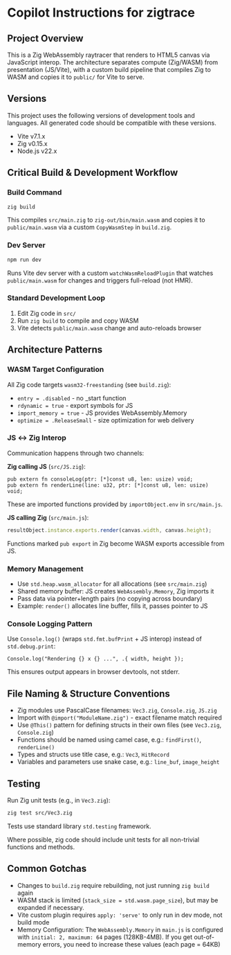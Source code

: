 # Copilot Instructions for zigtrace

## Project Overview
This is a Zig WebAssembly raytracer that renders to HTML5 canvas via JavaScript interop. The architecture separates compute (Zig/WASM) from presentation (JS/Vite), with a custom build pipeline that compiles Zig to WASM and copies it to `public/` for Vite to serve.

## Versions
This project uses the following versions of development tools and languages. All generated code should be compatible with these versions.
* Vite v7.1.x
* Zig v0.15.x
* Node.js v22.x

## Critical Build & Development Workflow

### Build Command
```bash
zig build
```
This compiles `src/main.zig` to `zig-out/bin/main.wasm` and copies it to `public/main.wasm` via a custom `CopyWasmStep` in `build.zig`.

### Dev Server
```bash
npm run dev
```
Runs Vite dev server with a custom `watchWasmReloadPlugin` that watches `public/main.wasm` for changes and triggers full-reload (not HMR).

### Standard Development Loop
1. Edit Zig code in `src/`
2. Run `zig build` to compile and copy WASM
3. Vite detects `public/main.wasm` change and auto-reloads browser

## Architecture Patterns

### WASM Target Configuration
All Zig code targets `wasm32-freestanding` (see `build.zig`):
- `entry = .disabled` - no _start function
- `rdynamic = true` - export symbols for JS
- `import_memory = true` - JS provides WebAssembly.Memory
- `optimize = .ReleaseSmall` - size optimization for web delivery

### JS ↔ Zig Interop
Communication happens through two channels:

**Zig calling JS** (`src/JS.zig`):
```zig
pub extern fn consoleLog(ptr: [*]const u8, len: usize) void;
pub extern fn renderLine(line: u32, ptr: [*]const u8, len: usize) void;
```
These are imported functions provided by `importObject.env` in `src/main.js`.

**JS calling Zig** (`src/main.js`):
```javascript
resultObject.instance.exports.render(canvas.width, canvas.height);
```
Functions marked `pub export` in Zig become WASM exports accessible from JS.

### Memory Management
- Use `std.heap.wasm_allocator` for all allocations (see `src/main.zig`)
- Shared memory buffer: JS creates `WebAssembly.Memory`, Zig imports it
- Pass data via pointer+length pairs (no copying across boundary)
- Example: `render()` allocates line buffer, fills it, passes pointer to JS

### Console Logging Pattern
Use `Console.log()` (wraps `std.fmt.bufPrint` + JS interop) instead of `std.debug.print`:
```zig
Console.log("Rendering {} x {} ...", .{ width, height });
```
This ensures output appears in browser devtools, not stderr.

## File Naming & Structure Conventions
- Zig modules use PascalCase filenames: `Vec3.zig`, `Console.zig`, `JS.zig`
- Import with `@import("ModuleName.zig")` - exact filename match required
- Use `@This()` pattern for defining structs in their own files (see `Vec3.zig`, `Console.zig`)
- Functions should be named using camel case, e.g.: `findFirst()`, `renderLine()`
- Types and structs use title case, e.g.: `Vec3`, `HitRecord`
- Variables and parameters use snake case, e.g.: `line_buf`, `image_height`

## Testing
Run Zig unit tests (e.g., in `Vec3.zig`):
```bash
zig test src/Vec3.zig
```
Tests use standard library `std.testing` framework.

Where possible, zig code should include unit tests for all non-trivial functions and methods.

## Common Gotchas
- Changes to `build.zig` require rebuilding, not just running `zig build` again
- WASM stack is limited (`stack_size = std.wasm.page_size`), but may be expanded if necessary.
- Vite custom plugin requires `apply: 'serve'` to only run in dev mode, not build mode
- Memory Configuration: The `WebAssembly.Memory` in `main.js` is configured with `initial: 2, maximum: 64` pages (128KB-4MB). If you get out-of-memory errors, you need to increase these values (each page = 64KB)
